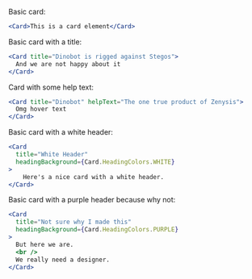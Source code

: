 Basic card:
```jsx
<Card>This is a card element</Card>
```

Basic card with a title:
```jsx
<Card title="Dinobot is rigged against Stegos">
  And we are not happy about it
</Card>
```

Card with some help text:
```jsx
<Card title="Dinobot" helpText="The one true product of Zenysis">
  Omg hover text
</Card>
```

Basic card with a white header:
```jsx
<Card
  title="White Header"
  headingBackground={Card.HeadingColors.WHITE}
>
	Here's a nice card with a white header.
</Card>
```


Basic card with a purple header because why not:
```jsx
<Card
  title="Not sure why I made this"
  headingBackground={Card.HeadingColors.PURPLE}
>
  But here we are.
  <br />
  We really need a designer.
</Card>
```
